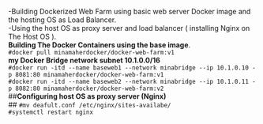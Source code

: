 -Building Dockerized Web Farm using basic web server Docker image and the hosting OS as Load Balancer.<br/>
-Using the host OS as proxy server and load balancer ( installing Nginx on The Host OS ). <br/>
                    **Building The Docker Containers using the base image**.<br/>
`#docker pull minamaherdocker/docker-web-farm:v1`  <br/>
                    **my Docker Bridge network subnet 10.1.0.0/16**<br/>
`#docker run -itd --name baseweb1 --network minabridge --ip 10.1.0.10 -p 8081:80 minamaherdocker/docker-web-farm:v1`<br/>
`#docker run -itd --name baseweb2 --network minabridge --ip 10.1.0.11 -p 8082:80 minamaherdocker/docker-web-farm:v2`<br/>
                    ##**Configuring host OS as proxy server (Nginx)**<br/>##
`#mv deafult.conf /etc/nginx/sites-availabe/`<br/>
`#systemctl restart nginx`<br/>
